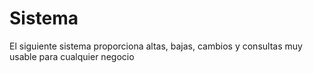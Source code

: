 # Sistema
El siguiente sistema proporciona altas, bajas, cambios y consultas muy usable para cualquier negocio

